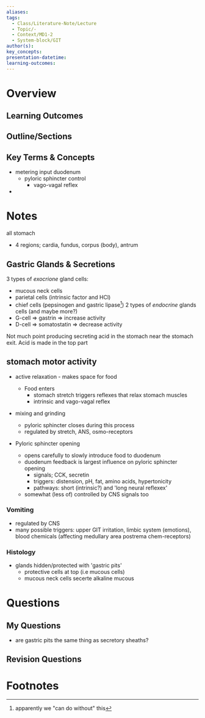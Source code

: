 ```yaml
---
aliases: 
tags:
  - Class/Literature-Note/Lecture
  - Topic/-
  - Context/MD1-2
  - System-block/GIT
author(s): 
key_concepts: 
presentation-datetime: 
learning-outcomes:
---
```



# Overview
## Learning Outcomes

## Outline/Sections

## Key Terms & Concepts
- metering input duodenum
	- pyloric sphincter control
		- vago-vagal reflex
- 

# Notes
all stomach

- 4 regions; cardia, fundus, corpus (body), antrum
## Gastric Glands & Secretions
3 types of *exocrione* gland cells:
- mucous neck cells 
- parietal cells (intrinsic factor and HCl)
- chief cells (pepsinogen and gastric lipase[^1])
2 types of *endocrine* glands cells (and maybe more?)
- G-cell => gastrin => increase activity 
- D-cell => somatostatin => decrease activity

Not much point producing secreting acid in the stomach near the stomach exit. Acid is made in the top part

## stomach motor activity
- active relaxation - makes space for food
	- Food enters
		- stomach stretch triggers reflexes that relax stomach muscles
		- intrinsic and vago-vagal reflex
- mixing and grinding
	- pyloric sphincter closes during this process
	- regulated by stretch, ANS, osmo-receptors

- Pyloric sphincter opening
	- opens carefully to slowly introduce food to duodenum
	- duodenum feedback is largest influence on pyloric sphincter opening
		- signals; CCK, secretin
		- triggers: distension, pH, fat, amino acids, hypertonicity
		- pathways: short (intrinsic?) and 'long neural reflexex'
	- somewhat (less of) controlled by CNS signals too
### Vomiting
- regulated by CNS
- many possible triggers: upper GIT irritation, limbic system (emotions), blood chemicals (affecting medullary area postrema chem-receptors)

### Histology
- glands hidden/protected with 'gastric pits'
	- protective cells at top (i.e mucous cells)
	- mucous neck cells secerte alkaline mucous


# Questions

## My Questions
- are gastric pits the same thing as secretory sheaths?
## Revision Questions
# Footnotes

[^1]: apparently we "can do without" this